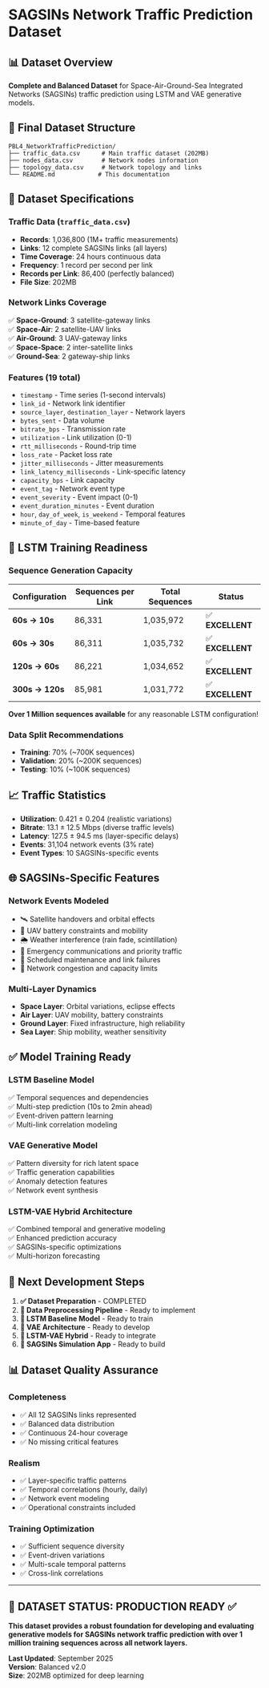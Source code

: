 # SAGSINs Network Traffic Prediction Dataset

## 📊 Dataset Overview

**Complete and Balanced Dataset** for Space-Air-Ground-Sea Integrated Networks (SAGSINs) traffic prediction using LSTM and VAE generative models.

## 📁 Final Dataset Structure

```
PBL4_NetworkTrafficPrediction/
├── traffic_data.csv      # Main traffic dataset (202MB)
├── nodes_data.csv        # Network nodes information  
├── topology_data.csv     # Network topology and links
└── README.md            # This documentation
```

## 🎯 Dataset Specifications

### **Traffic Data (`traffic_data.csv`)**
- **Records**: 1,036,800 (1M+ traffic measurements)
- **Links**: 12 complete SAGSINs links (all layers)
- **Time Coverage**: 24 hours continuous data
- **Frequency**: 1 record per second per link
- **Records per Link**: 86,400 (perfectly balanced)
- **File Size**: 202MB

### **Network Links Coverage**
✅ **Space-Ground**: 3 satellite-gateway links  
✅ **Space-Air**: 2 satellite-UAV links  
✅ **Air-Ground**: 3 UAV-gateway links  
✅ **Space-Space**: 2 inter-satellite links  
✅ **Ground-Sea**: 2 gateway-ship links  

### **Features (19 total)**
- `timestamp` - Time series (1-second intervals)
- `link_id` - Network link identifier  
- `source_layer`, `destination_layer` - Network layers
- `bytes_sent` - Data volume
- `bitrate_bps` - Transmission rate
- `utilization` - Link utilization (0-1)
- `rtt_milliseconds` - Round-trip time
- `loss_rate` - Packet loss rate  
- `jitter_milliseconds` - Jitter measurements
- `link_latency_milliseconds` - Link-specific latency
- `capacity_bps` - Link capacity
- `event_tag` - Network event type
- `event_severity` - Event impact (0-1)
- `event_duration_minutes` - Event duration
- `hour`, `day_of_week`, `is_weekend` - Temporal features
- `minute_of_day` - Time-based feature

## 🤖 LSTM Training Readiness

### **Sequence Generation Capacity**

| Configuration | Sequences per Link | Total Sequences | Status |
|---------------|-------------------|-----------------|---------|
| **60s → 10s** | 86,331 | 1,035,972 | ✅ **EXCELLENT** |
| **60s → 30s** | 86,311 | 1,035,732 | ✅ **EXCELLENT** |
| **120s → 60s** | 86,221 | 1,034,652 | ✅ **EXCELLENT** |
| **300s → 120s** | 85,981 | 1,031,772 | ✅ **EXCELLENT** |

**Over 1 Million sequences available** for any reasonable LSTM configuration!

### **Data Split Recommendations**
- **Training**: 70% (~700K sequences)
- **Validation**: 20% (~200K sequences)  
- **Testing**: 10% (~100K sequences)

## 📈 Traffic Statistics

- **Utilization**: 0.421 ± 0.204 (realistic variations)
- **Bitrate**: 13.1 ± 12.5 Mbps (diverse traffic levels)
- **Latency**: 127.5 ± 94.5 ms (layer-specific delays)
- **Events**: 31,104 network events (3% rate)
- **Event Types**: 10 SAGSINs-specific events

## 🌐 SAGSINs-Specific Features

### **Network Events Modeled**
- 🛰️ Satellite handovers and orbital effects
- 🚁 UAV battery constraints and mobility
- 🌦️ Weather interference (rain fade, scintillation)
- 🚨 Emergency communications and priority traffic
- 🔧 Scheduled maintenance and link failures
- 📡 Network congestion and capacity limits

### **Multi-Layer Dynamics**
- **Space Layer**: Orbital variations, eclipse effects
- **Air Layer**: UAV mobility, battery constraints  
- **Ground Layer**: Fixed infrastructure, high reliability
- **Sea Layer**: Ship mobility, weather sensitivity

## ✅ Model Training Ready

### **LSTM Baseline Model**
✅ Temporal sequences and dependencies  
✅ Multi-step prediction (10s to 2min ahead)  
✅ Event-driven pattern learning  
✅ Multi-link correlation modeling  

### **VAE Generative Model**
✅ Pattern diversity for rich latent space  
✅ Traffic generation capabilities  
✅ Anomaly detection features  
✅ Network event synthesis  

### **LSTM-VAE Hybrid Architecture**
✅ Combined temporal and generative modeling  
✅ Enhanced prediction accuracy  
✅ SAGSINs-specific optimizations  
✅ Multi-horizon forecasting  

## 🚀 Next Development Steps

1. **✅ Dataset Preparation** - COMPLETED
2. **🔄 Data Preprocessing Pipeline** - Ready to implement
3. **🔄 LSTM Baseline Model** - Ready to train
4. **🔄 VAE Architecture** - Ready to develop  
5. **🔄 LSTM-VAE Hybrid** - Ready to integrate
6. **🔄 SAGSINs Simulation App** - Ready to build

## 📊 Dataset Quality Assurance

### **Completeness**
- ✅ All 12 SAGSINs links represented
- ✅ Balanced data distribution
- ✅ Continuous 24-hour coverage
- ✅ No missing critical features

### **Realism** 
- ✅ Layer-specific traffic patterns
- ✅ Temporal correlations (hourly, daily)
- ✅ Network event modeling
- ✅ Operational constraints included

### **Training Optimization**
- ✅ Sufficient sequence diversity
- ✅ Event-driven variations
- ✅ Multi-scale temporal patterns  
- ✅ Cross-link correlations

---

## 🎯 **DATASET STATUS: PRODUCTION READY** ✅

**This dataset provides a robust foundation for developing and evaluating generative models for SAGSINs network traffic prediction with over 1 million training sequences across all network layers.**

**Last Updated**: September 2025  
**Version**: Balanced v2.0  
**Size**: 202MB optimized for deep learning